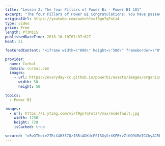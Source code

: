 ```yaml
---
title: "Lesson 2: The four Pillars of Power Bi - Power BI 101"
excerpt: "The four Pillars of Power BI Congratulations! You have passed this lesson.NEXT LESSON CONTACT LESSON TEACHER      Now that you know what Power BI is, let’s talk about the four main components that you have in Power BI that makes it so so powerful.  The first component I want to talk about is Power BI"
originalUrl: https://youtube.com/watch?v=f9gn7qFotz4
type: video
price: Free
length: PT3M11S
publishedDateTime: 2018-10-10T07:37:02Z
heat: 51

featuredContent: "<iframe width=\"800\" height=\"500\" frameborder=\"0\" src=\"https://www.youtube.com/embed/f9gn7qFotz4\" allow=\"accelerometer; autoplay; encrypted-media; gyroscope; picture-in-picture\" allowfullscreen></iframe>"

provider:
  name: Curbal
  domain: curbal.com
  images:
    - url: https://everyday-cc.github.io/powerbi/assets/images/organizations/curbal.com-50x50.jpg
      width: 50
      height: 50

topics:
  - Power BI

images:
  - url: https://i.ytimg.com/vi/f9gn7qFotz4/maxresdefault.jpg
    width: 1280
    height: 720
    isCached: true

secured: "o5wOThqie2TRiX4H337QzI8RiADKdcESI3GyOrXKFB+vZlHQ9XRdIGCbyAC5UcznlAMnsIM8H4SEjCdP/OqNB88ImMbq7+FNZaf+dhwLPahKLdefh9XbGrwC+mdHwKy29NZTpgF35tn1KlS422rn/g+yKRDl5f16GK/HQJo3WFA88sYQM6PYFL1S4+auIH6LLIxQrhiVurmWmz15hINZe9pBj8KujjOmeEFik+GPy6Gftevz1hwj8gvXzQlmcsqI9X7VKNTSEBbgz5lOipak8P3AuMj28DdMriZKZJBRUMhjdA3mZM3U6L5uyyhET9JRxsb8ygBeXipygk4ldJCGqA6RxV3VOXSMIjOJgQIFQAg6JCyZ1awDeLiF8vB3QTfuJfAMH+eGhpMhRi9w2gcIi2BEPbdEA3pVUm9AeCiQjTQ=;TVGw4lp/KxlP6a0m5zsYZg=="
---
```


